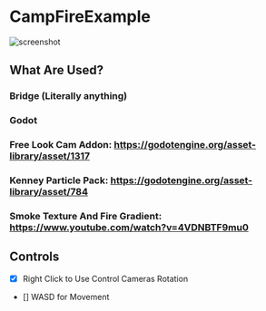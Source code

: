 # CampFireExample
![screenshot](https://i.imgur.com/lx2cMHu.png)

## What Are Used?
### Bridge (Literally anything)
### Godot
### Free Look Cam Addon: https://godotengine.org/asset-library/asset/1317
### Kenney Particle Pack: https://godotengine.org/asset-library/asset/784
### Smoke Texture And Fire Gradient: https://www.youtube.com/watch?v=4VDNBTF9mu0

## Controls
- [x] Right Click to Use Control Cameras Rotation
- [] WASD for Movement
